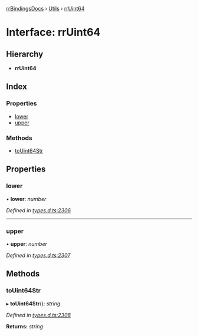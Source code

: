 [rrBindingsDocs](../README.md) › [Utils](../modules/utils.md) › [rrUint64](utils.rruint64.md)

# Interface: rrUint64

## Hierarchy

* **rrUint64**

## Index

### Properties

* [lower](utils.rruint64.md#lower)
* [upper](utils.rruint64.md#upper)

### Methods

* [toUint64Str](utils.rruint64.md#touint64str)

## Properties

###  lower

• **lower**: *number*

*Defined in [types.d.ts:2306](https://github.com/Novalis15/RoyalRender-OpenExtensions/blob/f77b7d8/rrNodeJS_rrBindings/nodeJS/lx64/v6/types.d.ts#L2306)*

___

###  upper

• **upper**: *number*

*Defined in [types.d.ts:2307](https://github.com/Novalis15/RoyalRender-OpenExtensions/blob/f77b7d8/rrNodeJS_rrBindings/nodeJS/lx64/v6/types.d.ts#L2307)*

## Methods

###  toUint64Str

▸ **toUint64Str**(): *string*

*Defined in [types.d.ts:2308](https://github.com/Novalis15/RoyalRender-OpenExtensions/blob/f77b7d8/rrNodeJS_rrBindings/nodeJS/lx64/v6/types.d.ts#L2308)*

**Returns:** *string*

